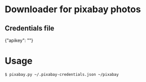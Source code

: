# Downloader for pixabay photos

## Credentials file
{"apikey": "<your pixabay API key>"}

# Usage
```code
$ pixabay.py ~/.pixabay-credentials.json ~/pixabay 
```
